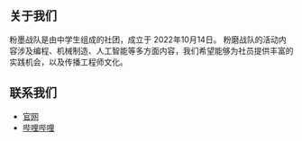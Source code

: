 ## 关于我们
粉墨战队是由中学生组成的社团，成立于 2022年10月14日。
粉磨战队的活动内容涉及编程、机械制造、人工智能等多方面内容，我们希望能够为社员提供丰富的实践机会，以及传播工程师文化。

## 联系我们
- [官网](https://pisquad.club)
- [哔哩哔哩](https://space.bilibili.com/3461568968788625)
